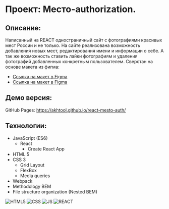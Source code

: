 # Проект: Место-authorization.

## Описание:

Написанный на REACT одностраничный сайт с фотографиями красивых мест России и не только. На сайте реализована возможность добавления новых мест, редактирования имени и информации о себе. А так же возможность ставить лайки фотографиям и удаления фотографий добавленных конкретным пользователем.
Сверстан на основе макета из фигма:

- [Ссылка на макет в Figma](https://www.figma.com/file/2cn9N9jSkmxD84oJik7xL7/JavaScript.-Sprint-4?node-id=0%3A1)
- [Ссылка на макет в Figma](https://www.figma.com/file/5H3gsn5lIGPwzBPby9jAOo/Sprint-14-RU?node-id=0%3A1)

## Демо версия:

GitHub Pages:
https://akhtool.github.io/react-mesto-auth/

## Технологии:

- JavaScript (ES6)
  - React
    - Create React App
- HTML 5
- CSS 3
  - Grid Layout
  - FlexBox
  - Media queries
- Webpack
- Methodology BEM
- File structure organization (Nested BEM)
<p>
  <img alt="HTML5" src="https://img.shields.io/badge/HTML5-E34F26?style=for-the-badge&logo=html5&logoColor=white" />
  <img alt="CSS" src="https://img.shields.io/badge/CSS3-1572B6?style=for-the-badge&logo=css3&logoColor=white" />
  <img alt="JS" src="https://img.shields.io/badge/JavaScript-F7DF1E?style=for-the-badge&logo=javascript&logoColor=black"/>
  <img alt="REACT" src="https://img.shields.io/badge/React-20232A?style=for-the-badge&logo=react&logoColor=61DAFB">
</p>
